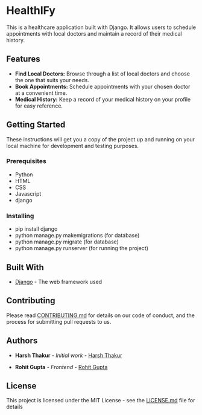 # HealthIFy

This is a healthcare application built with Django. It allows users to schedule appointments with local doctors and maintain a record of their medical history.

## Features

- **Find Local Doctors:** Browse through a list of local doctors and choose the one that suits your needs.
- **Book Appointments:** Schedule appointments with your chosen doctor at a convenient time.
- **Medical History:** Keep a record of your medical history on your profile for easy reference.

## Getting Started

These instructions will get you a copy of the project up and running on your local machine for development and testing purposes.

### Prerequisites

- Python
- HTML
- CSS
- Javascript
- django


### Installing

- pip install django
- python manage.py makemigrations (for database)
- python manage.py migrate (for database)
- python manage.py runserver (for running the project)

## Built With

* [Django](https://www.djangoproject.com/) - The web framework used

## Contributing

Please read [CONTRIBUTING.md](https://gist.github.com/PurpleBooth/b24679402957c63ec426) for details on our code of conduct, and the process for submitting pull requests to us.

## Authors

* **Harsh Thakur** - *Initial work* - [Harsh Thakur](https://github.com/HarshThakur1509)

* **Rohit Gupta** - *Frontend* - [Rohit Gupta](https://github.com/RohitGupta1235)

## License

This project is licensed under the MIT License - see the [LICENSE.md](LICENSE.md) file for details



